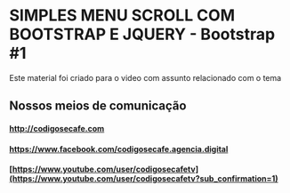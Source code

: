# SIMPLES MENU SCROLL COM BOOTSTRAP E JQUERY - Bootstrap #1

Este material foi criado para o video com assunto relacionado com o tema

## Nossos meios de comunicação
#### <http://codigosecafe.com>
#### <https://www.facebook.com/codigosecafe.agencia.digital>
#### [https://www.youtube.com/user/codigosecafetv](https://www.youtube.com/user/codigosecafetv?sub_confirmation=1)
